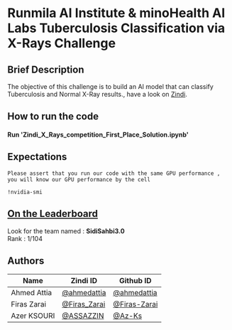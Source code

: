 # Runmila AI Institute & minoHealth AI Labs Tuberculosis Classification via X-Rays Challenge

## Brief Description

The objective of this challenge is to build an AI model that can classify Tuberculosis and Normal X-Ray results., have a look on [Zindi](https://zindi.africa/competitions/runmila-ai-institute-minohealth-ai-labs-tuberculosis-classification-via-x-rays-challenge).   



## How to run the code
#### Run 'Zindi_X_Rays_competition_First_Place_Solution.ipynb'
## Expectations
```
Please assert that you run our code with the same GPU performance ,
you will know our GPU performance by the cell  
 
!nvidia-smi
```

## [On the Leaderboard](https://zindi.africa/competitions/runmila-ai-institute-minohealth-ai-labs-tuberculosis-classification-via-x-rays-challenge/leaderboard)

Look for the team named : **SidiSahbi3.0** <br>
Rank : 1/104

## Authors

<div align='center'>

| Name           |                     Zindi ID                     |                  Github ID               |
|----------------|--------------------------------------------------|------------------------------------------|
|Ahmed Attia     |[@ahmedattia](https://zindi.africa/users/ahmedattia)  |[@ahmedattia](https://github.com/ahmedattia143)|
|Firas Zarai |[@Firas_Zarai](https://zindi.africa/users/Firas_Zarai)        |[@Firas-Zarai](https://github.com/Firas-Zarai)  |
|Azer KSOURI |[@ASSAZZIN  ](https://zindi.africa/users/ASSAZZIN)      |[@Az-Ks](https://github.com/Az-Ks)        |

</div>

